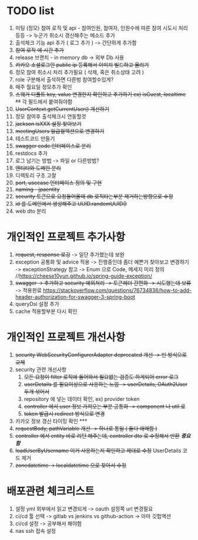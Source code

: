 # TODO list

1. 미팅 (정모) 참여 로직 및 api - 참여인원, 참여자, 인원수에 따른 참여 시도시 처리 등등 -> 누군가 취소시 갱신해주는 메소드 추가
2. 출석체크 기능 api 추가 ( 로그 추가 ) -> 간단하게 추가함
3. ~~참여 로직 에 시간 추가~~
4. release 브랜치 - in memory db -> 외부 Db 사용
5. ~~카카오 소셜로그인 public ip 등록해서 이미지 빌드하고 올리기~~
6. 정모 참여 취소시 처리 추가필요 ( 삭제, 혹은 취소상태 고려 )
7. role 구분해서 출석하면 다른벙 참여할수있게?
8. 매주 월요일 정모추가 확인
9. ~~스웨거 디폴트 key, value 변경한지 확인하고 추가하기 ex) isGuest, localtime **~~ 각 필드에서 붙여줘야함
10. ~~UserContext.getCurrentUser() 개선하기~~
11. 정모 참여후 출석체크시 연동할것
12. ~~jackson isXXX 설정 찾아보기~~
13. ~~meetingUsers 일급컬렉션으로 변경하기~~
14. 테스트코드 만들기
15. ~~swagger code 인터페이스로 분리~~
16. restdocs 추가
17. 로그 남기는 방법 -> 파일 or 다른방법?
18. ~~엔티티와 도메인 분리~~
19. 디렉토리 구조 고찰
20. ~~port, usecase 인터페이스 정의 및 구현~~
21. ~~naming - jpaentity~~
22. ~~security 토큰으로 요청들어올때 db 로직타는부분 제거하는방향으로 수정~~
23. ~~id 를 도메인에서 생성해주고 UUID.randomUUID()~~
24. web dto 분리

# 개인적인 프로젝트 추가사항

1. ~~request, response 로깅~~ -> 일단 추가했는데 보완
2. exception 공통화 및 advice 적용 -> 진행중인데 좀더 예쁜거 찾아보고 변경하기 -> exceptionStrategy 참고 -> Enum 으로 Code, 메세지 미리
   정의 //https://cheese10yun.github.io/spring-guide-exception/
3. ~~swagger -> 추가하고 security 예외처리 -> 토큰헤더 간편화 -> 시도했는데 보류~~ ->
   적용완료 https://stackoverflow.com/questions/76734836/how-to-add-header-authorization-for-swagger-3-spring-boot
4. queryDsl 설정 추가
5. cache 적용할부분 다시 확인

# 개인적인 프로젝트 개선사항

1. ~~security WebSecurityConfigurerAdapter deprecated 개선 -> 빈 방식으로 교체~~
2. security 관련 개선사항
    1) ~~모든 요청이 filter 로직에 들어와서 필요없는 검증도 하게되어 error 로그~~
    2) ~~userDetails 를 필요이상으로 사용하는 느낌 -> userDetails, OAuth2User 두개 섞어서~~
    3) repository 에 넣는 데이터 확인, ex) provider token
    4) ~~controller 에서 user 정보 가져오는 부분 공통화 -> component 나 util 로~~
    5) ~~token 발급시 redirect 방식으로 변경~~
3. 카카오 정보 갱신 타이밍 확인 ***
4. ~~requestBody, pathVariable 개선 -> 하나로 통일 ( 둘다 애매함 )~~
5. ~~controller 에서 entity 바로 리턴 해주는데, controller dto 로 수정해서 반환~~ ***중요함***
7. ~~loadUserByUsername 이거 사용하는지 확인하고 제대로 수정~~ UserDetails 코드 제거
8. ~~zonedatetime -> localdatetime 으로 찾아서 수정~~

# 배포관련 체크리스트

1. 설정 yml 외부에서 읽고 변경되게 -> oauth 설정쪽 url 변경필요
2. ci/cd 툴 선택 -> gitlab vs jenkins vs github-action -> 아마 깃헙액션
3. ci/cd 설정 -> 공부해서 해야함
4. nas ssh 접속 설정
